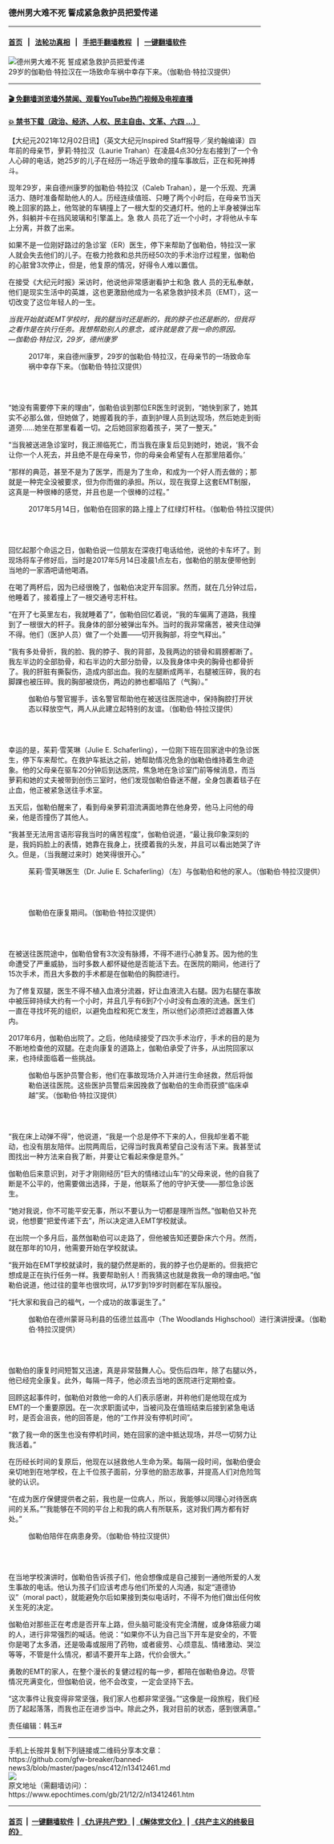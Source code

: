 ### 德州男大难不死 誓成紧急救护员把爱传递
------------------------

#### [首页](https://github.com/gfw-breaker/banned-news3/blob/master/README.md) &nbsp;&nbsp;|&nbsp;&nbsp; [法轮功真相](https://github.com/begood0513/basic/blob/master/README.md)  &nbsp;&nbsp;|&nbsp;&nbsp; [手把手翻墙教程](https://github.com/gfw-breaker/guides/wiki)  &nbsp;&nbsp;|&nbsp;&nbsp; [一键翻墙软件](https://github.com/gfw-breaker/nogfw/blob/master/README.md)  



<div><img alt="德州男大难不死 誓成紧急救护员把爱传递" class="attachment-djy_600_400 size-djy_600_400 wp-post-image" src="https://i.epochtimes.com/assets/uploads/2021/12/id13412645-Caleb-Trahan-EMT-man-700x420-600x400.jpg"/>
<div class="caption">
 29岁的伽勒伯‧特拉汉在一场致命车祸中幸存下来。（伽勒伯‧特拉汉提供）
</div></div><hr/>

#### [ 🎬  免翻墙浏览墙外禁闻、观看YouTube热门视频及电视直播](https://github.com/gfw-breaker/HelloWorld)

#### [ 💥  禁书下载（政治、经济、人权、民主自由、文革、六四 ...）](https://github.com/gfw-breaker/books/blob/master/README.md)

<div><p>
 【大纪元2021年12月02日讯】（英文大纪元Inspired Staff报导／吴约翰编译）四年前的母亲节，萝莉‧特拉汉（Laurie Trahan）在凌晨4点30分左右接到了一个令人心碎的电话，她25岁的儿子在经历一场近乎致命的撞车事故后，正在和死神搏斗。
</p>
<p>
 现年29岁，来自德州康罗的伽勒伯‧特拉汉（Caleb Trahan），是一个乐观、充满活力、随时准备帮助他人的人。历经连续值班、只睡了两个小时后，在母亲节当天晚上回家的路上，他驾驶的车辆撞上了一根大型的交通灯杆。他的上半身被弹出车外，斜躺并卡在挡风玻璃和引擎盖上。急
 <ok href="https://www.epochtimes.com/gb/tag/%E6%95%91%E4%BA%BA.html">
  救人
 </ok>
 员花了近一个小时，才将他从卡车上分离，并救了出来。
</p>
<p>
 如果不是一位刚好路过的急诊室（ER）医生，停下来帮助了伽勒伯，特拉汉一家人就会失去他们的儿子。在极力抢救和总共历经50次的手术治疗过程里，伽勒伯的心脏曾3次停止，但是，他复原的情况，好得令人难以置信。
</p>
<p>
 在接受《大纪元时报》采访时，他说他非常感谢看护士和急
 <ok href="https://www.epochtimes.com/gb/tag/%E6%95%91%E4%BA%BA.html">
  救人
 </ok>
 员的无私奉献，他们是现实生活中的英雄，这也更激励他成为一名紧急救护技术员（EMT），这一切改变了这位年轻人的一生。
</p>
<p>
 <em>
  当我开始就读EMT学校时，我的腿当时还是断的，我的脖子也还是断的，但我将之看作是在执行任务。我想帮助别人的意念，或许就是救了我一命的原因。
 </em>
 <br/>
 <em>
  —伽勒伯‧特拉汉，29岁，德州康罗
 </em>
</p>
<figure aria-describedby="caption-attachment-13412651" class="wp-caption aligncenter" id="attachment_13412651" style="width: 450px">
 <ok href="https://i.epochtimes.com/assets/uploads/2021/12/id13412651-33.jpg" target="_blank">
  <img alt="" class="size-medium wp-image-13412651" src="https://i.epochtimes.com/assets/uploads/2021/12/id13412651-33-450x600.jpg"/>
 </ok>
 <br/><figcaption class="wp-caption-text" id="caption-attachment-13412651">
  2017年，来自德州康罗，29岁的伽勒伯‧特拉汉，在母亲节的一场致命车祸中幸存下来。（伽勒伯‧特拉汉提供）
 </figcaption><br/>
</figure><br/>
<p>
 “她没有需要停下来的理由”，伽勒伯谈到那位ER医生时说到，“她快到家了，她其实不必那么做，但她做了，她握着我的手，直到护理人员到达现场，然后她走到街道旁……她坐在那里看着一切。之后她回家抱着孩子，哭了一整天。”
</p>
<p>
 “当我被送进急诊室时，我正濒临死亡，而当我在康复后见到她时，她说，‘我不会让你一个人死去，并且绝不是在母亲节，你的母亲会希望有人在那里陪着你。’
</p>
<p>
 “那样的典范，甚至不是为了医学，而是为了生命，和成为一个好人而去做的；那就是一种完全没被要求，但为你而做的承担。所以，现在我穿上这套EMT制服，这真是一种很棒的感觉，并且也是一个很棒的过程。”
</p>
<figure aria-describedby="caption-attachment-13412657" class="wp-caption aligncenter" id="attachment_13412657" style="width: 600px">
 <ok href="https://i.epochtimes.com/assets/uploads/2021/12/id13412657-8.jpeg" target="_blank">
  <img alt="" class="wp-image-13412657" src="https://i.epochtimes.com/assets/uploads/2021/12/id13412657-8-450x253.jpeg"/>
 </ok>
 <br/><figcaption class="wp-caption-text" id="caption-attachment-13412657">
  2017年5月14日，伽勒伯在回家的路上撞上了红绿灯杆柱。（伽勒伯‧特拉汉提供）
 </figcaption><br/>
</figure><br/>
<p>
 回忆起那个命运之日，伽勒伯说一位朋友在深夜打电话给他，说他的卡车坏了。到现场将车子修好后，当时是2017年5月14日凌晨1点左右，伽勒伯的朋友便带他到当地的一家酒吧请他喝酒。
</p>
<p>
 在喝了两杯后，因为已经很晚了，伽勒伯决定开车回家。然而，就在几分钟过后，他睡着了，接着撞上了一根交通号志杆柱。
</p>
<p>
 “在开了七英里左右，我就睡着了”，伽勒伯回忆着说，“我的车偏离了道路，我撞到了一根很大的杆子。我身体的部分被弹出车外。当时的我非常痛苦，被夹住动弹不得。他们（医护人员）做了一个处置——切开我胸部，将空气释出。”
</p>
<p>
 “我有多处骨折，我的脸、我的脖子、我的背部，及我两边的锁骨和肩膀都断了。我左半边的全部肋骨，和右半边的大部分肋骨，以及我身体中央的胸骨也都骨折了。我的肝脏有撕裂伤，造成内部出血。我的左腿断成两半，右腿被压碎，我的右脚踝也被压碎。我的胸部被烧伤，两边的肺也都塌陷了（气胸）。”
</p>
<figure aria-describedby="caption-attachment-13412661" class="wp-caption aligncenter" id="attachment_13412661" style="width: 450px">
 <ok href="https://i.epochtimes.com/assets/uploads/2021/12/id13412661-12.jpg" target="_blank">
  <img alt="" class="size-medium wp-image-13412661" src="https://i.epochtimes.com/assets/uploads/2021/12/id13412661-12-450x548.jpg"/>
 </ok>
 <br/><figcaption class="wp-caption-text" id="caption-attachment-13412661">
  伽勒伯与警官握手，该名警官帮助他在被送往医院途中，保持胸腔打开状态以释放空气，两人从此建立起特别的友谊。（伽勒伯‧特拉汉提供）
 </figcaption><br/>
</figure><br/>
<p>
 幸运的是，茱莉‧雪芙琳（Julie E. Schaferling），一位刚下班在回家途中的急诊医生，停下车来帮忙。在救护车抵达之前，她帮助情况危急的伽勒伯维持着生命迹象。他的父母亲在驱车20分钟后到达医院，焦急地在急诊室门前等候消息，而当萝莉和她的丈夫被带到创伤三室时，他们发现伽勒伯昏迷不醒，全身包裹着毯子在止血，他正被紧急送往手术室。
</p>
<p>
 五天后，伽勒伯醒来了，看到母亲萝莉泪流满面地靠在他身旁，他马上问他的母亲，他是否撞伤了其他人。
</p>
<p>
 “我甚至无法用言语形容我当时的痛苦程度”，伽勒伯说道，“最让我印象深刻的是，我妈妈脸上的表情，她靠在我身上，抚摸着我的头发，并且可以看出她哭了许久。但是，（当我醒过来时）她笑得很开心。”
</p>
<figure aria-describedby="caption-attachment-13412680" class="wp-caption aligncenter" id="attachment_13412680" style="width: 600px">
 <ok href="https://i.epochtimes.com/assets/uploads/2021/12/id13412680-29-c.jpeg" target="_blank">
  <img alt="" class="wp-image-13412680" src="https://i.epochtimes.com/assets/uploads/2021/12/id13412680-29-c-450x300.jpeg"/>
 </ok>
 <br/><figcaption class="wp-caption-text" id="caption-attachment-13412680">
  茱莉‧雪芙琳医生（Dr. Julie E. Schaferling）（左）与伽勒伯和他的家人。（伽勒伯‧特拉汉提供）
 </figcaption><br/>
</figure><br/>
<figure aria-describedby="caption-attachment-13412705" class="wp-caption aligncenter" id="attachment_13412705" style="width: 450px">
 <ok href="https://i.epochtimes.com/assets/uploads/2021/12/id13412705-30.jpg" target="_blank">
  <img alt="" class="size-medium wp-image-13412705" src="https://i.epochtimes.com/assets/uploads/2021/12/id13412705-30-450x600.jpg"/>
 </ok>
 <br/><figcaption class="wp-caption-text" id="caption-attachment-13412705">
  伽勒伯在康复期间。（伽勒伯‧特拉汉提供）
 </figcaption><br/>
</figure><br/>
<p>
 在被送往医院途中，伽勒伯曾有3次没有脉搏，不得不进行心肺复苏。因为他的生命遭受了严重威胁，当时多数人都怀疑他是否能活下去。在医院的期间，他进行了15次手术，而且大多数的手术都是在伽勒伯的胸腔进行。
</p>
<p>
 为了修复双腿，医生不得不植入血液分流器，好让血液流入右腿。因为右腿在事故中被压碎持续大约有一个小时，并且几乎有6到7个小时没有血液的流通。医生们一直在寻找坏死的组织，以避免血栓和死亡发生，所以他们必须把过滤器置入体内。
</p>
<p>
 2017年6月，伽勒伯出院了。之后，他陆续接受了四次手术治疗，手术的目的是为不断地检查他的双腿。在走向康复的道路上，伽勒伯承受了许多，从出院回家以来，也持续面临着一些挑战。
</p>
<figure aria-describedby="caption-attachment-13412708" class="wp-caption aligncenter" id="attachment_13412708" style="width: 450px">
 <ok href="https://i.epochtimes.com/assets/uploads/2021/12/id13412708-29-a.jpeg" target="_blank">
  <img alt="" class="size-medium wp-image-13412708" src="https://i.epochtimes.com/assets/uploads/2021/12/id13412708-29-a-450x600.jpeg"/>
 </ok>
 <br/><figcaption class="wp-caption-text" id="caption-attachment-13412708">
  伽勒伯与医护员警合影，他们在事故现场介入并进行生命拯救，然后将伽勒伯送往医院。这些医护员警后来因挽救了伽勒伯的生命而获颁“临床卓越”奖。（伽勒伯‧特拉汉提供）
 </figcaption><br/>
</figure><br/>
<p>
 “我在床上动弹不得”，他说道，“我是一个总是停不下来的人，但我却坐着不能动，也没有朋友陪伴。出院两周后，记得当时我真希望自己没有活下来。我甚至试图找出一种方法来自我了断，并要让它看起来像是意外。”
</p>
<p>
 伽勒伯后来意识到，对于才刚刚经历“巨大的情绪过山车”的父母来说，他的自我了断是不公平的，他需要做出选择，于是，他联系了他的守护天使——那位急诊医生。
</p>
<p>
 “她对我说，你不可能平安无事，所以不要认为一切都是理所当然。”伽勒伯又补充说，他想要“把爱传递下去”，所以决定进入EMT学校就读。
</p>
<p>
 在出院一个多月后，虽然伽勒伯可以走路了，但他被告知还要卧床六个月。然而，就在那年的10月，他需要开始在学校就读。
</p>
<p>
 “我开始在EMT学校就读时，我的腿仍然是断的，我的脖子也仍是断的。但我把它想成是正在执行任务一样。我要帮助别人！而我猜这也就是救我一命的理由吧。”伽勒伯说道，他过往的童年也很坎坷，从17岁到19岁时则都在军队服役。
</p>
<p>
 “托大家和我自己的福气，一个成功的故事诞生了。”
</p>
<figure aria-describedby="caption-attachment-13412712" class="wp-caption aligncenter" id="attachment_13412712" style="width: 600px">
 <ok href="https://i.epochtimes.com/assets/uploads/2021/12/id13412712-37.jpg" target="_blank">
  <img alt="" class="wp-image-13412712" src="https://i.epochtimes.com/assets/uploads/2021/12/id13412712-37-450x268.jpg"/>
 </ok>
 <br/><figcaption class="wp-caption-text" id="caption-attachment-13412712">
  伽勒伯在德州蒙哥马利县的伍德兰兹高中（The Woodlands Highschool）进行演讲授课。（伽勒伯‧特拉汉提供）
 </figcaption><br/>
</figure><br/>
<p>
 伽勒伯的康复时间短暂又迅速，真是非常鼓舞人心。受伤后四年，除了右腿以外，他已经完全康复。此外，每隔一阵子，他必须去当地的医院进行定期检查。
</p>
<p>
 回顾这起事件时，伽勒伯对救他一命的人们表示感谢，并称他们是他现在成为EMT的一个重要原因。在一次求职面试中，当被问及在值班结束后接到紧急电话时，是否会沮丧，他的回答是，他的“工作并没有停机时间”。
</p>
<p>
 “救了我一命的医生也没有停机时间，她在回家的途中抵达现场，并尽一切努力让我活着。”
</p>
<p>
 在历经长时间的复原后，他现在以拯救他人生命为荣。每隔一段时间，伽勒伯便会亲切地到在地学校，在上千位孩子面前，分享他的励志故事，并提高人们对危险驾驶的认识。
</p>
<p>
 “在成为医疗保健提供者之前，我也是一位病人，所以，我能够以同理心对待医病间的关系。”“我能够在不同的平台上和我的病人有所联系，这对我们两方都有好处。”
</p>
<figure aria-describedby="caption-attachment-13412715" class="wp-caption aligncenter" id="attachment_13412715" style="width: 600px">
 <ok href="https://i.epochtimes.com/assets/uploads/2021/12/id13412715-Caleb-Trahan-Lucky-man-2-1200x800.jpg" target="_blank">
  <img alt="" class="wp-image-13412715" src="https://i.epochtimes.com/assets/uploads/2021/12/id13412715-Caleb-Trahan-Lucky-man-2-1200x800-450x300.jpg"/>
 </ok>
 <br/><figcaption class="wp-caption-text" id="caption-attachment-13412715">
  伽勒伯陪伴在病患身旁。（伽勒伯‧特拉汉提供）
 </figcaption><br/>
</figure><br/>
<p>
 在当地学校演讲时，伽勒伯告诉孩子们，他会想像成是自己接到一通他所爱的人发生事故的电话。他认为孩子们应该考虑与他们所爱的人沟通，拟定“道德协议”（moral pact），就能避免尔后如果接到类似电话时，不得不为他们做出任何攸关生死的决定。
</p>
<p>
 伽勒伯对那些正在考虑是否开车上路，但头脑可能没有完全清醒，或身体筋疲力竭的人，进行非常强烈的喊话。他说：“如果你不认为自己当下开车是安全的，不管你是喝了太多酒，还是吸毒或服用了药物，或者疲劳、心烦意乱、情绪激动、哭泣等等，不管是什么情况，都请不要开车上路，代价会很大。”
</p>
<p>
 勇敢的EMT的家人，在整个漫长的复健过程的每一步，都陪在伽勒伯身边。尽管情况充满变化，但伽勒伯说，他不会改变，一定会坚持下去。
</p>
<p>
 “这次事件让我变得非常坚强，我们家人也都非常坚强。”“这像是一段旅程，我们经历了起起落落，而我也正在进步当中。除此之外，我对目前的状态，感到很满意。”
</p>
<p>
 责任编辑：韩玉#
</p>
</div>
<hr/>
手机上长按并复制下列链接或二维码分享本文章：<br/>
https://github.com/gfw-breaker/banned-news3/blob/master/pages/nsc412/n13412461.md <br/>
<a href='https://github.com/gfw-breaker/banned-news3/blob/master/pages/nsc412/n13412461.md'><img src='https://github.com/gfw-breaker/banned-news3/blob/master/pages/nsc412/n13412461.md.png'/></a> <br/>
原文地址（需翻墙访问）：https://www.epochtimes.com/gb/21/12/2/n13412461.htm


------------------------
#### [首页](https://github.com/gfw-breaker/banned-news3/blob/master/README.md) &nbsp;|&nbsp; [一键翻墙软件](https://github.com/gfw-breaker/nogfw/blob/master/README.md) &nbsp;| [《九评共产党》](https://github.com/gfw-breaker/9ping.md/blob/master/README.md#九评之一评共产党是什么) | [《解体党文化》](https://github.com/gfw-breaker/jtdwh.md/blob/master/README.md) | [《共产主义的终极目的》](https://github.com/gfw-breaker/gczydzjmd.md/blob/master/README.md)


<img src='http://gfw-breaker.win/banned-news3/pages/nsc412/n13412461.md' width='0px' height='0px'/>